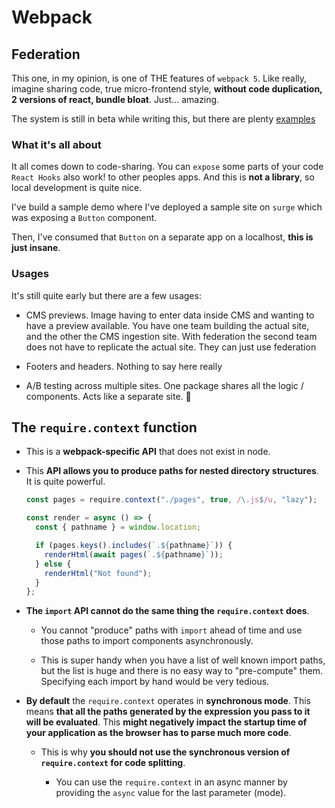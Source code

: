 # Webpack

## Federation

This one, in my opinion, is one of THE features of `webpack 5`. Like really, imagine sharing code, true micro-frontend style, **without code duplication, 2 versions of react, bundle bloat**. Just... amazing.

The system is still in beta while writing this, but there are plenty [examples](https://github.com/module-federation/module-federation-examples)

### What it's all about

It all comes down to code-sharing. You can `expose` some parts of your code `React Hooks` also work! to other peoples apps. And this is **not a library**, so local development is quite nice.

I've build a sample demo where I've deployed a sample site on `surge` which was exposing a `Button` component.

Then, I've consumed that `Button` on a separate app on a localhost, **this is just insane**.

### Usages

It's still quite early but there are a few usages:

- CMS previews. Image having to enter data inside CMS and wanting to have a preview available.
  You have one team building the actual site, and the other the CMS ingestion site. With federation the second team does not have to replicate the actual site. They can just use federation

- Footers and headers. Nothing to say here really

- A/B testing across multiple sites. One package shares all the logic / components. Acts like a separate site. 🤯

## The `require.context` function

- This is a **webpack-specific API** that does not exist in node.

- This **API allows you to produce paths for nested directory structures**. It is quite powerful.

  ```js
  const pages = require.context("./pages", true, /\.js$/u, "lazy");

  const render = async () => {
    const { pathname } = window.location;

    if (pages.keys().includes(`.${pathname}`)) {
      renderHtml(await pages(`.${pathname}`));
    } else {
      renderHtml("Not found");
    }
  };
  ```

- **The `import` API cannot do the same thing the `require.context` does**.

  - You cannot "produce" paths with `import` ahead of time and use those paths to import components asynchronously.

  - This is super handy when you have a list of well known import paths, but the list is huge and there is no easy way to "pre-compute" them. Specifying each import by hand would be very tedious.

- **By default** the `require.context` operates in **synchronous mode**. This means **that all the paths generated by the expression you pass to it will be evaluated**. This **might negatively impact the startup time of your application as the browser has to parse much more code**.

  - This is why **you should not use the synchronous version of `require.context` for code splitting**.

    - You can use the `require.context` in an async manner by providing the `async` value for the last parameter (mode).
